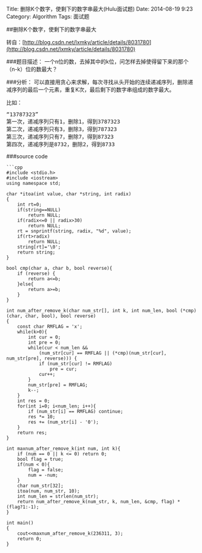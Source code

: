 Title: 删除K个数字，使剩下的数字串最大(Hulu面试题)
Date: 2014-08-19 9:23
Category: Algorithm
Tags: 面试题

##删除K个数字，使剩下的数字串最大

转自：[http://blog.csdn.net/lxmky/article/details/8031780](http://blog.csdn.net/lxmky/article/details/8031780)

###题目描述：
一个n位的数，去掉其中的k位，问怎样去掉使得留下来的那个（n-k）位的数最大？

###分析：
可以直接用贪心来求解，每次寻找从头开始的连续递减序列，删除递减序列的最后一个元素，重复K次，最后剩下的数字串组成的数字最大。

比如：
<pre>
“13787323”
第一次，递减序列只有1，删除1，得到3787323
第二次，递减序列只有3，删除3，得到787323
第三次，递减序列只有7，删除7，得到87323
第四次，递减序列是8732，删除2，得到8733
</pre>

###source code

    ```cpp
    #include <stdio.h>
    #include <iostream>
    using namespace std;

    char *itoa(int value, char *string, int radix)
    {
        int rt=0;
        if(string==NULL)
            return NULL;
        if(radix<=0 || radix>30)
            return NULL;
        rt = snprintf(string, radix, "%d", value);
        if(rt>radix)
            return NULL;
        string[rt]='\0';
        return string;
    }

    bool cmp(char a, char b, bool reverse){
        if (reverse) {
            return a<=b;
        }else{
            return a>=b;
        }
    }

    int num_after_remove_k(char num_str[], int k, int num_len, bool (*cmp)(char, char, bool), bool reverse)
    {
        const char RMFLAG = 'x';
        while(k>0){
            int cur = 0;
            int pre = 0;
            while(cur < num_len && 
                (num_str[cur] == RMFLAG || (*cmp)(num_str[cur], num_str[pre], reverse))) {
                if (num_str[cur] != RMFLAG)
                    pre = cur;
                cur++;
            }
            num_str[pre] = RMFLAG;
            k--;
        }
        int res = 0;
        for(int i=0; i<num_len; i++){
            if (num_str[i] == RMFLAG) continue;
            res *= 10;
            res += (num_str[i] - '0');
        }
        return res;
    }

    int maxnum_after_remove_k(int num, int k){
        if (num == 0 || k <= 0) return 0;
        bool flag = true;
        if(num < 0){
            flag = false;
            num = -num;
        }
        char num_str[32];
        itoa(num, num_str, 10);
        int num_len = strlen(num_str);
        return num_after_remove_k(num_str, k, num_len, &cmp, flag) * (flag?1:-1);
    }

    int main()
    {
        cout<<maxnum_after_remove_k(236311, 3);
        return 0;
    }
